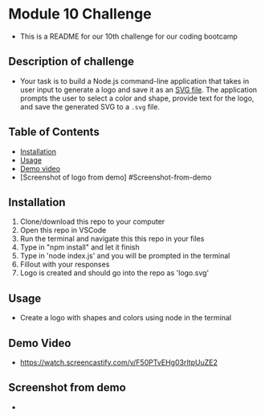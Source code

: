 # Module 10 Challenge
- This is a README for our 10th challenge for our coding bootcamp
## Description of challenge 
- Your task is to build a Node.js command-line application that takes in user input to generate a logo and save it as an [SVG file](https://en.wikipedia.org/wiki/Scalable_Vector_Graphics). The application prompts the user to select a color and shape, provide text for the logo, and save the generated SVG to a `.svg` file.
## Table of Contents
* [Installation](#installation)
* [Usage](#usage)
* [Demo video](#Demo-video)
* [Screenshot of logo from demo] #Screenshot-from-demo
## Installation
1. Clone/download this repo to your computer
2. Open this repo in VSCode
3. Run the terminal and navigate this this repo in your files 
4. Type in "npm install" and let it finish 
5. Type in 'node index.js' and you will be prompted in the terminal 
6. Fillout with your responses 
7. Logo is created and should go into the repo as 'logo.svg'
## Usage
- Create a logo with shapes and colors using node in the terminal
## Demo Video
- https://watch.screencastify.com/v/F50PTvEHg03rItpUuZE2
## Screenshot from demo
- 
